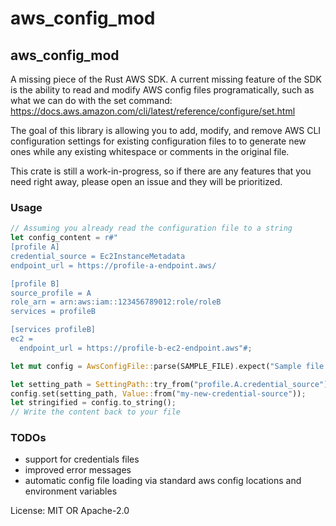 # aws_config_mod

## aws_config_mod

A missing piece of the Rust AWS SDK. A current missing feature of the SDK is the ability
to read and modify AWS config files programatically, such as what we can do with the set command:
<https://docs.aws.amazon.com/cli/latest/reference/configure/set.html>

The goal of this library is allowing you to add, modify, and remove AWS CLI configuration settings for
existing configuration files to to generate new ones while any existing whitespace or comments
in the original file.

This crate is still a work-in-progress, so if there are any features that you need right away, please
open an issue and they will be prioritized.

### Usage

```rust
// Assuming you already read the configuration file to a string
let config_content = r#"
[profile A]
credential_source = Ec2InstanceMetadata
endpoint_url = https://profile-a-endpoint.aws/

[profile B]
source_profile = A
role_arn = arn:aws:iam::123456789012:role/roleB
services = profileB

[services profileB]
ec2 =
  endpoint_url = https://profile-b-ec2-endpoint.aws"#;

let mut config = AwsConfigFile::parse(SAMPLE_FILE).expect("Sample file should be valid");

let setting_path = SettingPath::try_from("profile.A.credential_source").expect("Should parse");
config.set(setting_path, Value::from("my-new-credential-source"));
let stringified = config.to_string();
// Write the content back to your file
```

### TODOs

- support for credentials files
- improved error messages
- automatic config file loading via standard aws config locations and environment variables

License: MIT OR Apache-2.0
